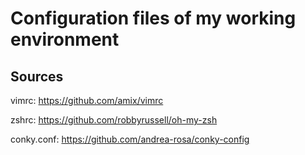 # Configuration files of my working environment
## Sources
vimrc: https://github.com/amix/vimrc

zshrc: https://github.com/robbyrussell/oh-my-zsh

conky.conf: https://github.com/andrea-rosa/conky-config

